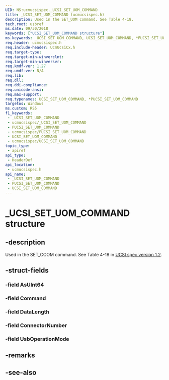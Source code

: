 ```yaml
---
UID: NS:ucmucsispec._UCSI_SET_UOM_COMMAND
title: _UCSI_SET_UOM_COMMAND (ucmucsispec.h)
description: Used in the SET_UOM command. See Table 4-18.
tech.root: usbref
ms.date: 09/30/2018
keywords: ["UCSI_SET_UOM_COMMAND structure"]
ms.keywords: _UCSI_SET_UOM_COMMAND, UCSI_SET_UOM_COMMAND, *PUCSI_SET_UOM_COMMAND,
req.header: ucmucsispec.h
req.include-header: UcmUcsiCx.h
req.target-type: 
req.target-min-winverclnt: 
req.target-min-winversvr: 
req.kmdf-ver: 1.27
req.umdf-ver: N/A
req.lib: 
req.dll: 
req.ddi-compliance: 
req.unicode-ansi: 
req.max-support: 
req.typenames: UCSI_SET_UOM_COMMAND, *PUCSI_SET_UOM_COMMAND
targetos: Windows
ms.custom: RS5
f1_keywords:
 - _UCSI_SET_UOM_COMMAND
 - ucmucsispec/_UCSI_SET_UOM_COMMAND
 - PUCSI_SET_UOM_COMMAND
 - ucmucsispec/PUCSI_SET_UOM_COMMAND
 - UCSI_SET_UOM_COMMAND
 - ucmucsispec/UCSI_SET_UOM_COMMAND
topic_type:
 - apiref
api_type:
 - HeaderDef
api_location:
 - ucmucsispec.h
api_name:
 - _UCSI_SET_UOM_COMMAND
 - PUCSI_SET_UOM_COMMAND
 - UCSI_SET_UOM_COMMAND
---
```


# _UCSI_SET_UOM_COMMAND structure


## -description

Used in the SET_CCOM command. See Table 4-18 in [UCSI spec version 1.2](https://www.intel.com/content/dam/www/public/us/en/documents/technical-specifications/usb-type-c-ucsi-spec.pdf).

## -struct-fields

### -field AsUInt64

### -field Command

### -field DataLength

### -field ConnectorNumber

### -field UsbOperationMode

## -remarks

## -see-also

